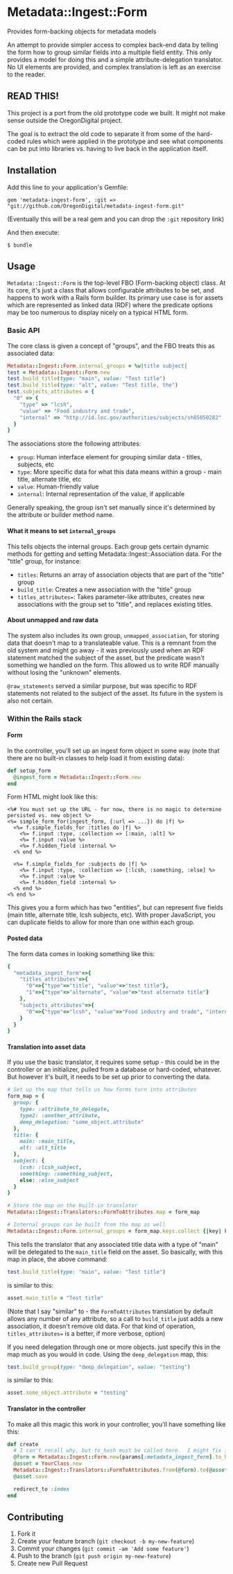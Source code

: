 # Metadata::Ingest::Form

Provides form-backing objects for metadata models

An attempt to provide simpler access to complex back-end data by telling the
form how to group similar fields into a multiple field entity.  This only
provides a model for doing this and a simple attribute-delegation translator.
No UI elements are provided, and complex translation is left as an exercise to
the reader.

## READ THIS!

This project is a port from the old prototype code we built.  It might not make
sense outside the OregonDigital project.

The goal is to extract the old code to separate it from some of the hard-coded
rules which were applied in the prototype and see what components can be put
into libraries vs. having to live back in the application itself.

## Installation

Add this line to your application's Gemfile:

    gem 'metadata-ingest-form', :git => "git://github.com/OregonDigital/metadata-ingest-form.git"

(Eventually this will be a real gem and you can drop the `:git` repository
link)

And then execute:

    $ bundle

## Usage

`Metadata::Ingest::Form` is the top-level FBO (Form-backing object) class.  At
its core, it's just a class that allows configurable attributes to be set, and
happens to work with a Rails form builder.  Its primary use case is for assets
which are represented as linked data (RDF) where the predicate options may be
too numerous to display nicely on a typical HTML form.

### Basic API

The core class is given a concept of "groups", and the FBO treats this as
associated data:

```ruby
Metadata::Ingest::Form.internal_groups = %w|title subject|
test = Metadata::Ingest::Form.new
test.build_title(type: "main", value: "Test title")
test.build_title(type: "alt", value: "Test title, the")
test.subjects_attributes = {
  "0" => {
    "type" => "lcsh",
    "value" => "Food industry and trade",
    "internal" => "http://id.loc.gov/authorities/subjects/sh85050282"
  }
}
```

The associations store the following attributes:

* `group`: Human interface element for grouping similar data - titles,
  subjects, etc
* `type`: More specific data for what this data means within a group -
  main title, alternate title, etc
* `value`: Human-friendly value
* `internal`: Internal representation of the value, if applicable

Generally speaking, the group isn't set manually since it's determined by the
attribute or builder method name.

#### What it means to set `internal_groups`

This tells objects the internal groups.  Each group gets certain dynamic methods for getting and
setting Metadata::Ingest::Association data.  For the "title" group, for instance:

* `titles`: Returns an array of association objects that are part of the
  "title" group
* `build_title`: Creates a new association with the "title" group
* `titles_attributes=`: Takes parameter-like attributes, creates new
  associations with the group set to "title", and replaces existing titles.

#### About unmapped and raw data

The system also includes its own group, `unmapped_association`, for storing
data that doesn't map to a translateable value.  This is a remnant from the old
system and might go away - it was previously used when an RDF statement matched
the subject of the asset, but the predicate wasn't something we handled on the
form.  This allowed us to write RDF manually without losing the "unknown"
elements.

`@raw_statements` served a similar purpose, but was specific to RDF statements
not related to the subject of the asset.  Its future in the system is also not
certain.

### Within the Rails stack

#### Form

In the controller, you'll set up an ingest form object in some way (note
that there are no built-in classes to help load it from existing data):

```ruby
def setup_form
  @ingest_form = Metadata::Ingest::Form.new
end
```

Form HTML might look like this:

```erb
<%# You must set up the URL - for now, there is no magic to determine persisted vs. new object %>
<%= simple_form_for(ingest_form, {:url => ...}) do |f| %>
  <%= f.simple_fields_for :titles do |f| %>
    <%= f.input :type, :collection => [:main, :alt] %>
    <%= f.input :value %>
    <%= f.hidden_field :internal %>
  <% end %>

  <%= f.simple_fields_for :subjects do |f| %>
    <%= f.input :type, :collection => [:lcsh, :something, :else] %>
    <%= f.input :value %>
    <%= f.hidden_field :internal %>
  <% end %>
<% end %>
```

This gives you a form which has two "entities", but can represent five fields
(main title, alternate title, lcsh subjects, etc).  With proper JavaScript, you
can duplicate fields to allow for more than one within each group.

#### Posted data

The form data comes in looking something like this:

```ruby
{
  "metadata_ingest_form"=>{
    "titles_attributes"=>{
      "0"=>{"type"=>"title", "value"=>"test title"},
      "1"=>{"type"=>"alternate", "value"=>"test alternate title"}
    },
    "subjects_attributes"=>{
      "0"=>{"type"=>"lcsh", "value"=>"Food industry and trade", "internal"=>"http://id.loc.gov/authorities/subjects/sh85050282"}
    }
  }
}
```

#### Translation into asset data

If you use the basic translator, it requires some setup - this could be in the
controller or an initializer, pulled from a database or hard-coded, whatever.
But however it's built, it needs to be set up prior to converting the data.

```ruby
# Set up the map that tells us how forms turn into attributes
form_map = {
  group: {
    type: :attribute_to_delegate,
    type2: :another_attribute,
    deep_delegation: "some_object.attribute"
  },
  title: {
    main: :main_title,
    alt: :alt_title
  },
  subject: {
    lcsh: :lcsh_subject,
    something: :something_subject,
    else: :else_subject
  }
}

# Store the map on the built-in translator
Metadata::Ingest::Translators::FormToAttributes.map = form_map

# Internal groups can be built from the map as well
Metadata::Ingest::Form.internal_groups = form_map.keys.collect {|key| key.to_s}
```

This tells the translator that any associated title data with a type of "main"
will be delegated to the `main_title` field on the asset.  So basically, with
this map in place, the above command:

```ruby
test.build_title(type: "main", value: "Test title")
```

is similar to this:

```ruby
asset.main_title = "Test title"
```

(Note that I say "similar" to - the `FormToAttributes` translation by default
allows any number of any attribute, so a call to `build_title` just adds a new
association, it doesn't remove old data.  For that kind of operation,
`titles_attributes=` is a better, if more verbose, option)

If you need delegation through one or more objects. just specify this in the
map much as you would in code.  Using the `deep_delegation` map, this:

```ruby
test.build_group(type: "deep_delegation", value: "testing")
```

is similar to this:

```ruby
asset.some_object.attribute = "testing"
```

#### Translator in the controller

To make all this magic this work in your controller, you'll have something like
this:

```ruby
def create
  # I can't recall why, but to_hash must be called here.  I might fix it when I have time.
  @form = Metadata::Ingest::Form.new(params[:metadata_ingest_form].to_hash)
  @asset = YourClass.new
  Metadata::Ingest::Translators::FormToAttributes.from(@form).to(@asset)
  @asset.save

  redirect_to :index
end
```

## Contributing

1. Fork it
2. Create your feature branch (`git checkout -b my-new-feature`)
3. Commit your changes (`git commit -am 'Add some feature'`)
4. Push to the branch (`git push origin my-new-feature`)
5. Create new Pull Request
